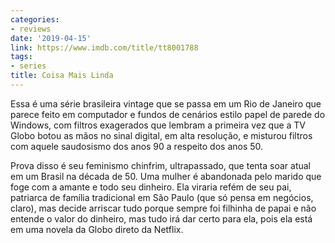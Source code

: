 ```yaml
---
categories:
- reviews
date: '2019-04-15'
link: https://www.imdb.com/title/tt8001788
tags:
- series
title: Coisa Mais Linda
---
```


Essa é uma série brasileira vintage que se passa em um Rio de Janeiro que parece feito em computador e fundos de cenários estilo papel de parede do Windows, com filtros exagerados que lembram a primeira vez que a TV Globo botou as mãos no sinal digital, em alta resolução, e misturou filtros com aquele saudosismo dos anos 90 a respeito dos anos 50.

Prova disso é seu feminismo chinfrim, ultrapassado, que tenta soar atual em um Brasil na década de 50. Uma mulher é abandonada pelo marido que foge com a amante e todo seu dinheiro. Ela viraria refém de seu pai, patriarca de família tradicional em São Paulo (que só pensa em negócios, claro), mas decide arriscar tudo porque sempre foi filhinha de papai e não entende o valor do dinheiro, mas tudo irá dar certo para ela, pois ela está em uma novela da Globo direto da Netflix.
